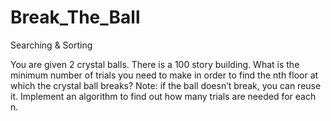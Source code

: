 # Break_The_Ball
Searching &amp; Sorting

You are given 2 crystal balls. There is a 100 story building. What is the minimum number of
trials you need to make in order to find the nth floor at which the crystal ball breaks?
Note: if the ball doesn’t break, you can reuse it.
Implement an algorithm to find out how many trials are needed for each n.
